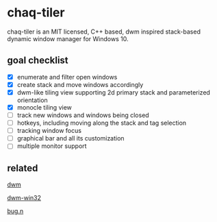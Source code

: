 # chaq-tiler

chaq-tiler is an MIT licensed, C++ based, dwm inspired stack-based dynamic window manager for Windows 10.

## goal checklist
- [X] enumerate and filter open windows
- [X] create stack and move windows accordingly
- [X] dwm-like tiling view supporting 2d primary stack and parameterized orientation
- [X] monocle tiling view
- [ ] track new windows and windows being closed
- [ ] hotkeys, including moving along the stack and tag selection
- [ ] tracking window focus
- [ ] graphical bar and all its customization
- [ ] multiple monitor support

## related

[dwm](https://dwm.suckless.org/)

[dwm-win32](https://www.brain-dump.org/projects/dwm-win32/)

[bug.n](https://github.com/fuhsjr00/bug.n)
